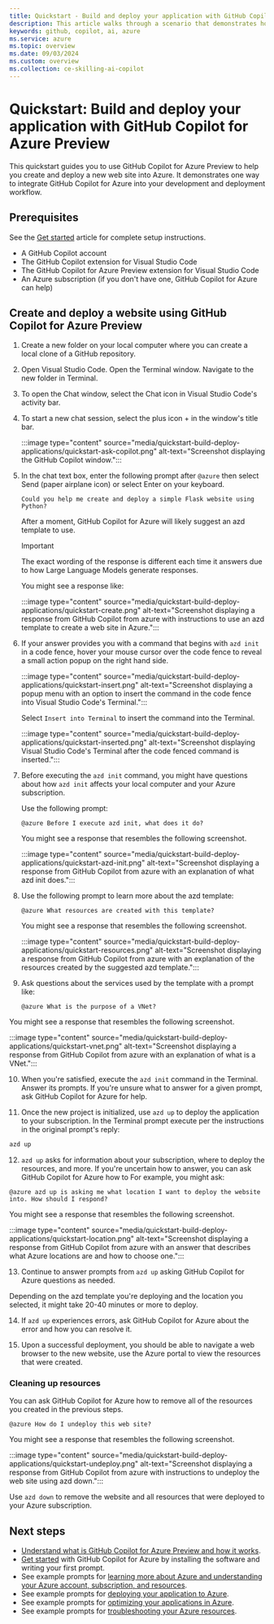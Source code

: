 ```yaml
---
title: Quickstart - Build and deploy your application with GitHub Copilot for Azure Preview
description: This article walks through a scenario that demonstrates how to integrate GitHub Copilot for Azure Preview Visual Studio Code extension into a developer's workflow.
keywords: github, copilot, ai, azure
ms.service: azure
ms.topic: overview
ms.date: 09/03/2024
ms.custom: overview
ms.collection: ce-skilling-ai-copilot
---
```


# Quickstart: Build and deploy your application with GitHub Copilot for Azure Preview

This quickstart guides you to use GitHub Copilot for Azure Preview to help you create and deploy a new web site into Azure. It demonstrates one way to integrate GitHub Copilot for Azure into your development and deployment workflow.

## Prerequisites

See the [Get started](get-started.md) article for complete setup instructions.

- A GitHub Copilot account
- The GitHub Copilot extension for Visual Studio Code
- The GitHub Copilot for Azure Preview extension for Visual Studio Code
- An Azure subscription (if you don't have one, GitHub Copilot for Azure can help)

## Create and deploy a website using GitHub Copilot for Azure Preview

1. Create a new folder on your local computer where you can create a local clone of a GitHub repository.

2. Open Visual Studio Code. Open the Terminal window. Navigate to the new folder in Terminal. 

3. To open the Chat window, select the Chat icon in Visual Studio Code's activity bar.

4. To start a new chat session, select the plus icon + in the window's title bar.

   :::image type="content" source="media/quickstart-build-deploy-applications/quickstart-ask-copilot.png" alt-text="Screenshot displaying the GitHub Copilot window.":::

5. In the chat text box, enter the following prompt after `@azure` then select Send (paper airplane icon) or select Enter on your keyboard.

   ```prompt
   Could you help me create and deploy a simple Flask website using Python?
   ```

   After a moment, GitHub Copilot for Azure will likely suggest an azd template to use. 

   >[!IMPORTANT]
   > The exact wording of the response is different each time it answers due to how Large Language Models generate responses.

   You might see a response like:

   :::image type="content" source="media/quickstart-build-deploy-applications/quickstart-create.png" alt-text="Screenshot displaying a response from GitHub Copilot from azure with instructions to use an azd template to create a web site in Azure.":::


6. If your answer provides you with a command that begins with `azd init` in a code fence, hover your mouse cursor over the code fence to reveal a small action popup on the right hand side.

   :::image type="content" source="media/quickstart-build-deploy-applications/quickstart-insert.png" alt-text="Screenshot displaying a popup menu with an option to insert the command in the code fence into Visual Studio Code's Terminal.":::

   Select `Insert into Terminal` to insert the command into the Terminal.

   :::image type="content" source="media/quickstart-build-deploy-applications/quickstart-inserted.png" alt-text="Screenshot displaying Visual Studio Code's Terminal after the code fenced command is inserted.":::


7. Before executing the `azd init` command, you might have questions about how `azd init` affects your local computer and  your Azure subscription.

   Use the following prompt:

   ```prompt
   @azure Before I execute azd init, what does it do?
   ```

   You might see a response that resembles the following screenshot.

   :::image type="content" source="media/quickstart-build-deploy-applications/quickstart-azd-init.png" alt-text="Screenshot displaying a response from GitHub Copilot from azure with an explanation of what azd init does.":::

8. Use the following prompt to learn more about the azd template:

   ```prompt
   @azure What resources are created with this template?
   ```

   You might see a response that resembles the following screenshot.

   :::image type="content" source="media/quickstart-build-deploy-applications/quickstart-resources.png" alt-text="Screenshot displaying a response from GitHub Copilot from azure with an explanation of the resources created by the suggested azd template.":::


9. Ask questions about the services used by the template with a prompt like:

   ```prompt
   @azure What is the purpose of a VNet?
   ```

You might see a response that resembles the following screenshot.

   :::image type="content" source="media/quickstart-build-deploy-applications/quickstart-vnet.png" alt-text="Screenshot displaying a response from GitHub Copilot from azure with an explanation of what is a VNet.":::

10. When you're satisfied, execute the `azd init` command in the Terminal. Answer its prompts. If you're unsure what to answer for a given prompt, ask GitHub Copilot for Azure for help.

11. Once the new project is initialized, use `azd up` to deploy the application to your subscription. In the Terminal prompt execute per the instructions in the original prompt's reply:

   ```cmd
   azd up
   ```

12. `azd up` asks for information about your subscription, where to deploy the resources, and more. If you're uncertain how to answer, you can ask GitHub Copilot for Azure how to  For example, you might ask:

   ```prompt
   @azure azd up is asking me what location I want to deploy the website into. How should I respond?
   ```

You might see a response that resembles the following screenshot.


   :::image type="content" source="media/quickstart-build-deploy-applications/quickstart-location.png" alt-text="Screenshot displaying a response from GitHub Copilot from azure with an answer that describes what Azure locations are and how to choose one.":::

13. Continue to answer prompts from `azd up` asking GitHub Copilot for Azure questions as needed.

Depending on the azd template you're deploying and the location you selected, it might take 20-40 minutes or more to deploy. 

14. If `azd up` experiences errors, ask GitHub Copilot for Azure about the error and how you can resolve it.

15. Upon a successful deployment, you should be able to navigate a web browser to the new website, use the Azure portal to view the resources that were created.

### Cleaning up resources

You can ask GitHub Copilot for Azure how to remove all of the resources you created in the previous steps.

   ```prompt
   @azure How do I undeploy this web site?
   ```

You might see a response that resembles the following screenshot.

   :::image type="content" source="media/quickstart-build-deploy-applications/quickstart-undeploy.png" alt-text="Screenshot displaying a response from GitHub Copilot from azure with instructions to undeploy the web site using azd down.":::

Use `azd down` to remove the website and all resources that were deployed to your Azure subscription.

## Next steps

- [Understand what is GitHub Copilot for Azure Preview and how it works](introduction.md).
- [Get started](get-started.md) with GitHub Copilot for Azure by installing the software and writing your first prompt.
- See example prompts for [learning more about Azure and understanding your Azure account, subscription, and resources](learn-examples.md).
- See example prompts for [deploying your application to Azure](deploy-examples.md).
- See example prompts for [optimizing your applications in Azure](optimize-examples.md).
- See example prompts for [troubleshooting your Azure resources](troubleshoot-examples.md).
